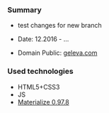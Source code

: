 ### Summary ###
* test changes for new branch

* Date: 12.2016 - ...
* Domain Public: [geleva.com](http://geleva.com)

### Used technologies ###

* HTML5+CSS3
* JS
* [Materialize 0.97.8](http://materializecss.com)
